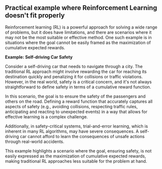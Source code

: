 ## Practical example where Reinforcement Learning doesn't fit properly
Reinforcement learning (RL) is a powerful approach for solving a wide range of problems, but it does have limitations, and there are scenarios where it may not be the most suitable or effective method. One such example is in situations where the goal cannot be easily framed as the maximization of cumulative expected rewards. 

**Example: Self-driving Car Safety**

Consider a self-driving car that needs to navigate through a city. The traditional RL approach might involve rewarding the car for reaching its destination quickly and penalizing it for collisions or traffic violations. However, in the real world, safety is a critical concern, and it's not always straightforward to define safety in terms of a cumulative reward function.

In this scenario, the goal is to ensure the safety of the passengers and others on the road. Defining a reward function that accurately captures all aspects of safety (e.g., avoiding collisions, respecting traffic rules, anticipating and reacting to unexpected events) in a way that allows for effective learning is a complex challenge.

Additionally, in safety-critical systems, trial-and-error learning, which is inherent in many RL algorithms, may have severe consequences. A self-driving car cannot afford to learn the consequences of unsafe actions through real-world accidents.

This example highlights a scenario where the goal, ensuring safety, is not easily expressed as the maximization of cumulative expected rewards, making traditional RL approaches less suitable for the problem at hand.